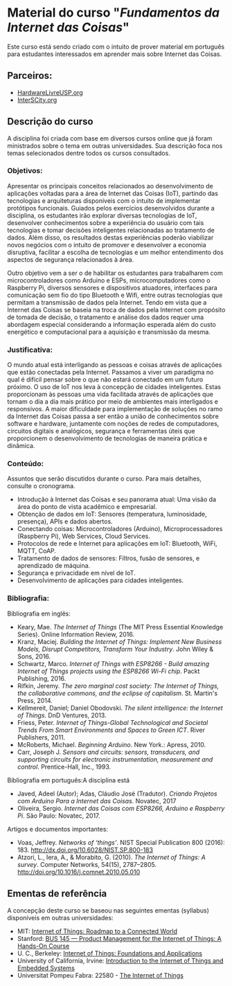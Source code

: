 # Material do curso "*Fundamentos da Internet das Coisas*"

Este curso está sendo criado com o intuito de prover material em português para estudantes interessados em aprender mais sobre Internet das Coisas.

## Parceiros:
- [HardwareLivreUSP.org](HardwareLivreUSP.org)
- [InterSCity.org](InterSCity.org)

## Descrição do curso

A disciplina foi criada com base em diversos cursos online que já foram ministrados sobre o tema em outras universidades. Sua descrição foca nos temas selecionados dentre todos os cursos consultados.

### Objetivos:

Apresentar os principais conceitos relacionados ao desenvolvimento de aplicações voltadas para a área de Internet das Coisas (IoT), partindo das tecnologias e arquiteturas disponíveis com o intuito de implementar protótipos funcionais. Guiados pelos exercícios desenvolvidos durante a disciplina, os estudantes irão explorar diversas tecnologias de IoT, desenvolver conhecimentos sobre a experiência do usuário com tais tecnologias e tomar decisões inteligentes relacionadas ao tratamento de dados. Além disso, os resultados destas experiências poderão viabilizar novos negócios com o intuito de promover e desenvolver a economia disruptiva, facilitar a escolha de tecnologias e um melhor entendimento dos aspectos de segurança relacionados à área.

Outro objetivo vem a ser o de habilitar os estudantes para trabalharem com microcontroladores como Arduino e ESPs, microcomputadores como o Raspberry Pi, diversos sensores e dispositivos atuadores, interfaces para comunicação sem fio do tipo Bluetooth e Wifi, entre outras tecnologias que permitam a transmissão de dados pela Internet. Tendo em vista que a Internet das Coisas se baseia na troca de dados pela Internet com propósito de tomada de decisão, o tratamento e análise dos dados requer uma abordagem especial considerando a informação esperada além do custo energético e computacional para a aquisição e transmissão da mesma.

### Justificativa:

O mundo atual está interligando as pessoas e coisas através de aplicações que estão conectadas pela Internet. Passamos a viver um paradigma no qual é difícil pensar sobre o que não estará conectado em um futuro próximo. O uso de IoT nos leva à concepção de cidades inteligentes. Estas proporcionam às pessoas uma vida facilitada através de aplicações que tornam o dia a dia mais prático por meio de ambientes mais interligados e responsivos. A maior dificuldade para implementação de soluções no ramo da Internet das Coisas passa a ser então a união de conhecimentos sobre software e hardware, juntamente com noções de redes de computadores, circuitos digitais e analógicos, segurança e ferramentas úteis que proporcionem o desenvolvimento de tecnologias de maneira prática e dinâmica.

### Conteúdo:

Assuntos que serão discutidos durante o curso. Para mais detalhes, consulte o cronograma.

- Introdução à Internet das Coisas e seu panorama atual: Uma visão da área do ponto de vista acadêmico e empresarial.
- Obtenção de dados em IoT: Sensores (temperatura, luminosidade, presença), APIs e dados abertos.
- Conectando coisas: Microcontroladores (Arduino), Microprocessadores (Raspberry Pi), Web Services, Cloud Services.
- Protocolos de rede e Internet para aplicações em IoT: Bluetooth, WiFi, MQTT, CoAP.
- Tratamento de dados de sensores: Filtros, fusão de sensores, e aprendizado de máquina.
- Segurança e privacidade em nível de IoT.
- Desenvolvimento de aplicações para cidades inteligentes.

### Bibliografia:

Bibliografia em inglês:

- Keary, Mae. *The Internet of Things* (The MIT Press Essential Knowledge Series). Online Information Review, 2016.
- Kranz, Maciej. *Building the Internet of Things: Implement New Business Models, Disrupt Competitors, Transform Your Industry*. John Wiley & Sons, 2016.
- Schwartz, Marco. *Internet of Things with ESP8266 - Build amazing Internet of Things projects using the ESP8266 Wi-Fi chip*. Packt Publishing, 2016.
- Rifkin, Jeremy. *The zero marginal cost society: The Internet of Things, the collaborative commons, and the eclipse of capitalism*. St. Martin's Press, 2014.
- Kellmereit, Daniel; Daniel Obodovski. *The silent intelligence: the Internet of Things*. DnD Ventures, 2013.
- Friess, Peter. *Internet of Things-Global Technological and Societal Trends From Smart Environments and Spaces to Green ICT*. River Publishers, 2011.
- McRoberts, Michael. *Beginning Arduino*. New York.: Apress, 2010.
- Carr, Joseph J. *Sensors and circuits: sensors, transducers, and supporting circuits for electronic instrumentation, measurement and control*. Prentice-Hall, Inc., 1993.

Bibliografia em português:A disciplina está

- Javed, Adeel (Autor); Adas, Cláudio José (Tradutor). *Criando Projetos com Arduino Para a Internet das Coisas*. Novatec, 2017
- Oliveira, Sergio. *Internet das Coisas com ESP8266, Arduino e Raspberry Pi*. São Paulo: Novatec, 2017.

Artigos e documentos importantes:

- Voas, Jeffrey. *Networks of ‘things’*. NIST Special Publication 800 (2016): 183. <http://dx.doi.org/10.6028/NIST.SP.800-183>
- Atzori, L., Iera, A., & Morabito, G. (2010). *The Internet of Things: A survey*. Computer Networks, 54(15), 2787–2805. <http://doi.org/10.1016/j.comnet.2010.05.010>

## Ementas de referência

A concepção deste curso se baseou nas seguintes ementas (syllabus) disponíveis em outras universidades:

- MIT: [Internet of Things: Roadmap to a Connected World](https://mitxpro.mit.edu/courses/course-v1:MITProfessionalX+IOTx+2016_T1/about)
- Stanford: [BUS 145 — Product Management for the Internet of Things: A Hands-On Course](https://continuingstudies.stanford.edu/courses/professional-and-personal-development/product-management-for-the-internet-of-things-a-hands-on-course/20172_BUS-145)
- U. C., Berkeley: [Internet of Things: Foundations and Applications](http://courses.ischool.berkeley.edu/i290-iot/s17/)
- University of California, Irvine: [Introduction to the Internet of Things and Embedded Systems](https://www.coursera.org/learn/iot)
- Universitat Pompeu Fabra: 22580 - [The Internet of Things](https://www.upf.edu/pro/es/2014/3376/22580.pdf)
